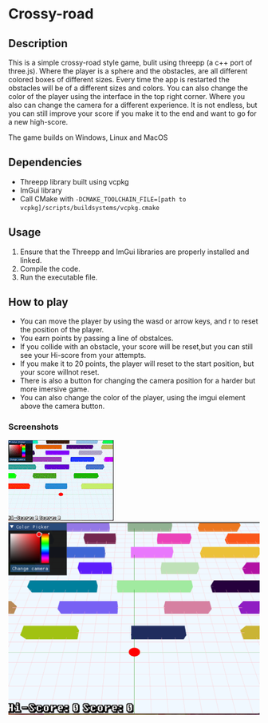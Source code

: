 # Crossy-road

## Description

This is a simple crossy-road style game, bulit using threepp (a c++ port of three.js). Where the player is a sphere and the obstacles, are all different 
colored boxes of different sizes. Every time the app is restarted the obstacles will be of a different sizes and colors. You can also change the 
color of the player using the interface in the top right corner. Where you also can change the camera for a different experience. It is not endless, but you can still improve your score if you make it to the end 
and want to go for a new high-score. 

The game builds on Windows, Linux and MacOS

## Dependencies

- Threepp library built using vcpkg
- ImGui library
- Call CMake with `-DCMAKE_TOOLCHAIN_FILE=[path to vcpkg]/scripts/buildsystems/vcpkg.cmake`

## Usage

1. Ensure that the Threepp and ImGui libraries are properly installed and linked.
2. Compile the code.
3. Run the executable file.

## How to play
- You can move the player by using the wasd or arrow keys, and r to reset the position of the player. 
- You earn points by passing a line of obstalces.
- If you collide with an obstacle, your score will be reset,but you can still see your Hi-score from your attempts.
- If you make it to 20 points, the player will reset to the start position, but your score willnot reset. 
- There is also a button for changing the camera position for a harder but more imersive game. 
- You can also change the color of the player, using the imgui element above the camera button. 

### Screenshots
![Video](doc/screenshots/crossyRoadDemogif.gif)
![Demo](doc/screenshots/crossy_road_demo.png)

